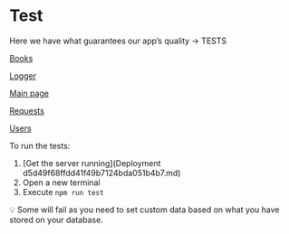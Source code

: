 # Test

Here we have what guarantees our app’s quality → TESTS

[Books](Test%2064a43f3f9d6b4ab9b613bc028a30da17/Books%20bf9a0593c5fd4610a5917957e400fd26.md)

[Logger](Test%2064a43f3f9d6b4ab9b613bc028a30da17/Logger%201868c26d51fc44ffa35ed178865230ec.md)

[Main page](Test%2064a43f3f9d6b4ab9b613bc028a30da17/Main%20page%200670cbf3fac641d5a19f210391a5d2a8.md)

[Requests](Test%2064a43f3f9d6b4ab9b613bc028a30da17/Requests%20e6d6294cfc5443c2ba461602f06fb385.md)

[Users](Test%2064a43f3f9d6b4ab9b613bc028a30da17/Users%20687f25f2020545d48662e6cc3edb3233.md)

To run the tests:

1. [Get the server running](Deployment d5d49f68ffdd41f49b7124bda051b4b7.md)
2. Open a new terminal
3. Execute `npm run test`

<aside>
💡 Some will fail as you need to set custom data based on what you have stored on your database.

</aside>
